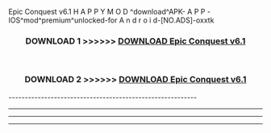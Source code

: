  Epic Conquest v6.1 H A P P Y M O D ^download^APK- A P P -IOS^mod^premium^unlocked-for A n d r o i d-[NO.ADS]-oxxtk



<div align="center">

<h3>DOWNLOAD 1 >>>>>> <a href="https://en-mod.web.app/?en= Epic Conquest v6.1">DOWNLOAD Epic Conquest v6.1 </a></h3><br>

<h3>DOWNLOAD 2 >>>>>> <a href="https://en-mod.web.app/?en= Epic Conquest v6.1">DOWNLOAD Epic Conquest v6.1 </a></h3>

</div>
----------------------------------------------------------

----------------------------------------------------------

----------------------------------------------------------

----------------------------------------------------------



